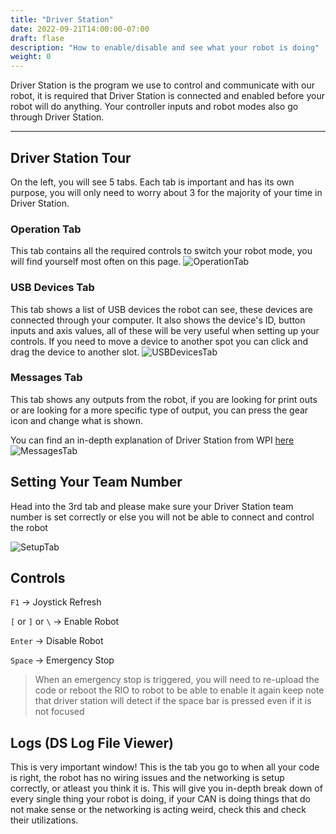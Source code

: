 ```yaml
---
title: "Driver Station"
date: 2022-09-21T14:00:00-07:00
draft: flase
description: "How to enable/disable and see what your robot is doing"
weight: 0
---
```


Driver Station is the program we use to control and communicate with our robot, it is required that Driver Station is connected and enabled before your robot will do anything. Your controller inputs and robot modes also go through Driver Station.

---

## Driver Station Tour
On the left, you will see 5 tabs. Each tab is important and has its own purpose, you will only need to worry about 3 for the majority of your time in Driver Station.

### Operation Tab 
This tab contains all the required controls to switch your robot mode, you will find yourself most often on this page.
![OperationTab](/images/DriverStationOperationTab.png?classes=border,shadow)
### USB Devices Tab
This tab shows a list of USB devices the robot can see, these devices are connected through your computer. It also shows the device's ID, button inputs and axis values, all of these will be very useful when setting up your controls. If you need to move a device to another spot you can click and drag the device to another slot.
![USBDevicesTab](/images/DriverStationUSBDevicesTab.png?classes=border,shadow)
### Messages Tab
This tab shows any outputs from the robot, if you are looking for print outs or are looking for a more specific type of output, you can press the gear icon and change what is shown.

You can find an in-depth explanation of Driver Station from WPI [here](https://docs.wpilib.org/en/stable/docs/software/driverstation/driver-station.html)
![MessagesTab](/images/DriverStationMessagesTab.png?classes=border,shadow)
## Setting Your Team Number
Head into the 3rd tab and please make sure your Driver Station team number is set correctly or else you will not be able to connect and control the robot

![SetupTab](/images/DriverStationSetupTab.png?classes=border,shadow)


## Controls

`F1` -> Joystick Refresh 

`[` or `]` or `\` -> Enable Robot

`Enter` -> Disable Robot

`Space` -> Emergency Stop
> When an emergency stop is triggered, you will need to re-upload the code or reboot the RIO to robot to be able to enable it again
> keep note that driver station will detect if the space bar is pressed even if it is not focused


## Logs (DS Log File Viewer)

This is very important window! This is the tab you go to when all your code is right, the robot has no wiring issues and the networking is setup correctly, or atleast you think it is. This will give you in-depth break down of every single thing your robot is doing, if your CAN is doing things that do not make sense or the networking is acting weird, check this and check their utilizations.


